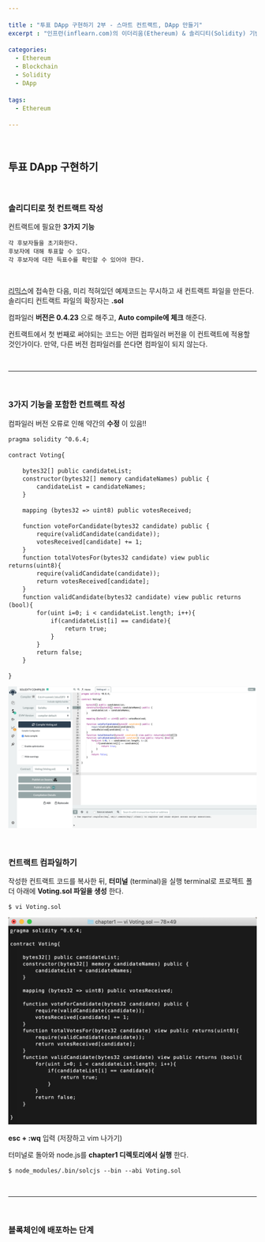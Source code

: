```yaml
---

title : "투표 DApp 구현하기 2부 - 스마트 컨트랙트, DApp 만들기"
excerpt : "인프런(inflearn.com)의 이더리움(Ethereum) & 솔리디티(Solidity) 기반의 투표 DApp 구현하기를 수강하며 정리한 포스팅. 컨트랙트를 작성하고, 블록체인에 배포 그리고 상호작용까지"

categories:
  - Ethereum
  - Blockchain
  - Solidity
  - DApp

tags:
  - Ethereum

---
```


<br/>

투표 DApp 구현하기
-------------------

<br/>

### 솔리디티로 첫 컨트랙트 작성

컨트랙트에 필요한 **3가지 기능**
```
각 후보자들을 초기화한다.
후보자에 대해 투표할 수 있다.
각 후보자에 대한 득표수를 확인할 수 있어야 한다.
```

<br/>

[리믹스](remix.ethereum.org)에 접속한 다음, 미리 적혀있던 예제코드는 무시하고 새 컨트랙트 파일을 만든다.
솔리디티 컨트랙트 파일의 확장자는 **.sol**

컴파일러 **버전은 0.4.23** 으로 해주고, **Auto compile에 체크** 해준다.


컨트랙트에서 첫 번째로 써야되는 코드는 어떤 컴파일러 버전을 이 컨트랙트에 적용할 것인가이다. 만약, 다른 버전 컴파일러를 쓴다면 컴파일이 되지 않는다.


<br/>

* * *

<br/>


### 3가지 기능을 포함한 컨트랙트 작성

컴파일러 버전 오류로 인해 약간의 **수정** 이 있음!!
```
pragma solidity ^0.6.4;

contract Voting{

    bytes32[] public candidateList;
    constructor(bytes32[] memory candidateNames) public {
        candidateList = candidateNames;
    }

    mapping (bytes32 => uint8) public votesReceived;

    function voteForCandidate(bytes32 candidate) public {
        require(validCandidate(candidate));
        votesReceived[candidate] += 1;
    }
    function totalVotesFor(bytes32 candidate) view public returns(uint8){
        require(validCandidate(candidate));
        return votesReceived[candidate];
    }
    function validCandidate(bytes32 candidate) view public returns (bool){
        for(uint i=0; i < candidateList.length; i++){
            if(candidateList[i] == candidate){
                return true;
            }
        }
        return false;
    }

}
```

![voting-2](/assets/voting-2_rhirt0hhe.png)

<br/>

### 컨트랙트 컴파일하기

작성한 컨트랙트 코드를 복사한 뒤, **터미널** (terminal)을 실행
terminal로 프로젝트 폴더 아래에 **Voting.sol 파일을 생성** 한다.
```
$ vi Voting.sol
```

![terminal-1](/assets/terminal-1.png)

**esc + :wq** 입력 (저장하고 vim 나가기)

터미널로 돌아와 node.js를 **chapter1 디렉토리에서 실행** 한다.
```
$ node_modules/.bin/solcjs --bin --abi Voting.sol
```

<br/>

* * *

<br/>

### 블록체인에 배포하는 단계
